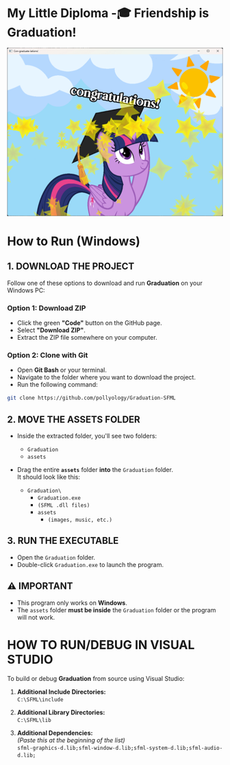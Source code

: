 
# My Little Diploma -🎓 Friendship is Graduation!

![alt text](assets/images/Graduation_Demo.png)

# How to Run (Windows)

## 1. DOWNLOAD THE PROJECT
Follow one of these options to download and run **Graduation** on your Windows PC:

### Option 1: Download ZIP
- Click the green **"Code"** button on the GitHub page.
- Select **"Download ZIP"**.
- Extract the ZIP file somewhere on your computer.

### Option 2: Clone with Git
- Open **Git Bash** or your terminal.
- Navigate to the folder where you want to download the project.
- Run the following command:
  
```bash
git clone https://github.com/pollyology/Graduation-SFML
```


## 2. MOVE THE ASSETS FOLDER

- Inside the extracted folder, you'll see two folders:
  - `Graduation`
  - `assets`
- Drag the entire **`assets`** folder **into** the `Graduation` folder.  
  It should look like this:

  - `Graduation\`
      - `Graduation.exe`
      - `(SFML .dll files)`
      - `assets`
          - `(images, music, etc.)`


## 3. RUN THE EXECUTABLE

- Open the `Graduation` folder.
- Double-click `Graduation.exe` to launch the program.


## ⚠️ IMPORTANT

- This program only works on **Windows**.
- The `assets` folder **must be inside** the `Graduation` folder or the program will not work.


# HOW TO RUN/DEBUG IN VISUAL STUDIO

To build or debug **Graduation** from source using Visual Studio:

1. **Additional Include Directories:**  
   `C:\SFML\include`

2. **Additional Library Directories:**  
   `C:\SFML\lib`

3. **Additional Dependencies:**  
   *(Paste this at the beginning of the list)*  
   `sfml-graphics-d.lib;sfml-window-d.lib;sfml-system-d.lib;sfml-audio-d.lib;`
